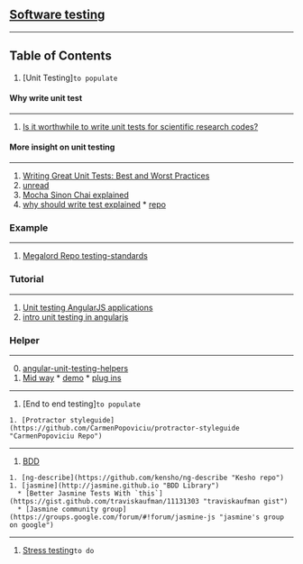 ## [Software testing](https://en.wikipedia.org/wiki/Software_testing "Wikipedia software testing")
---
## Table of Contents
  1. [Unit Testing]`to populate`

#### Why write unit test
---
  1. [Is it worthwhile to write unit tests for scientific research codes?](http://scicomp.stackexchange.com/questions/206/is-it-worthwhile-to-write-unit-tests-for-scientific-research-codes?newreg=9d36cb900df445d4a9b61e916a716b2e)

#### More insight on unit testing
---
  1. [Writing Great Unit Tests: Best and Worst Practices](http://blog.stevensanderson.com/2009/08/24/writing-great-unit-tests-best-and-worst-practises/ "stevensanderson blog post")
  1. [unread](http://codebetter.com/jeremymiller/2007/01/09/orthogonal-code/ "maybe unrelated")
  1. [Mocha Sinon Chai explained](http://blog.codeship.com/mocha-js-chai-sinon-frontend-javascript-code-testing-tutorial/ "Using Mocha JS, Chai JS and Sinon JS to Test your Frontend JavaScript Code")
  1. [why should write test explained](http://www.yearofmoo.com/2013/09/advanced-testing-and-debugging-in-angularjs.html "Advanced Testing and Debugging in AngularJS")
    * [repo](https://github.com/yearofmoo/angularjs-seed-repo)


### Example
---
  1. [Megalord Repo testing-standards](https://github.com/megalord/testing-standards)


### Tutorial
---

  1. [Unit testing AngularJS applications](https://www.airpair.com/angularjs/posts/unit-testing-angularjs-applications "by Pablo Villoslada Puigcerber")
  1. [intro unit testing in angularjs](https://www.smashingmagazine.com/2014/10/introduction-to-unit-testing-in-angularjs/ "from smashing magazine")
  
### Helper
---
  0. [angular-unit-testing-helpers](https://github.com/dakolech/angular-unit-testing-helpers "repo")
  1. [Mid way](http://www.yearofmoo.com/2013/01/full-spectrum-testing-with-angularjs-and-karma.html "Full-Spectrum Testing with AngularJS and Karma")
    * [demo](https://github.com/yearofmoo-articles/AngularJS-Testing-Article "midway")
    * [plug ins](https://github.com/yearofmoo/ngMidwayTester "ngMidwayTester")

  ---
  1. [End to end testing]`to populate`

    1. [Protractor styleguide](https://github.com/CarmenPopoviciu/protractor-styleguide "CarmenPopoviciu Repo")

  ---
  1. [BDD](https://en.wikipedia.org/wiki/Behavior-driven_development "wikipedia about bdd")

    1. [ng-describe](https://github.com/kensho/ng-describe "Kesho repo")
    1. [jasmine](http://jasmine.github.io "BDD Library")
      * [Better Jasmine Tests With `this`](https://gist.github.com/traviskaufman/11131303 "traviskaufman gist")
      * [Jasmine community group](https://groups.google.com/forum/#!forum/jasmine-js "jasmine's group on google")

  ---
  1. [Stress testing](https://en.wikipedia.org/wiki/Stress_testing_%28software%29 "Wikipedia about stress testing")`to do`
